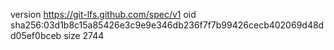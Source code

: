 version https://git-lfs.github.com/spec/v1
oid sha256:03d1b8c15a85426e3c9e9e346db236f7f7b99426cecb402069d48dd05ef0bceb
size 2744
